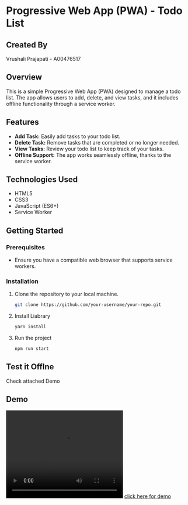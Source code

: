 # Progressive Web App (PWA) - Todo List

## Created By

Vrushali Prajapati - A00476517

## Overview

This is a simple Progressive Web App (PWA) designed to manage a todo list. The app allows users to add, delete, and view tasks, and it includes offline functionality through a service worker.

## Features

- **Add Task:** Easily add tasks to your todo list.
- **Delete Task:** Remove tasks that are completed or no longer needed.
- **View Tasks:** Review your todo list to keep track of your tasks.
- **Offline Support:** The app works seamlessly offline, thanks to the service worker.

## Technologies Used

- HTML5
- CSS3
- JavaScript (ES6+)
- Service Worker

## Getting Started

### Prerequisites

- Ensure you have a compatible web browser that supports service workers.

### Installation

1. Clone the repository to your local machine.

   ```bash
   git clone https://github.com/your-username/your-repo.git

2. Install Liabrary 

   ```bash
   yarn install

3. Run the project

    ```bash
   npm run start

## Test it Offlne

Check attached Demo

## Demo

<video width="320" height="240" controls>
  <source src="https://github.com/A00476517/PWA_assignment/blob/main/demo.mp4" type="video/mp4">
  Your browser does not support the video tag.
</video>
<a href="https://github.com/A00476517/PWA_assignment/blob/main/demo.mp4"> click here for demo </a>